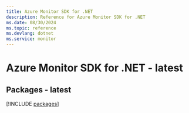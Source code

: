 ```yaml
---
title: Azure Monitor SDK for .NET
description: Reference for Azure Monitor SDK for .NET
ms.date: 08/30/2024
ms.topic: reference
ms.devlang: dotnet
ms.service: monitor
---
```

# Azure Monitor SDK for .NET - latest
## Packages - latest
[!INCLUDE [packages](monitor-index.md)]